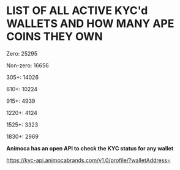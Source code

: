 # LIST OF ALL ACTIVE KYC'd WALLETS AND HOW MANY APE COINS THEY OWN

Zero: 25295

Non-zero: 16656

305+: 14026

610+: 10224

915+: 4939

1220+: 4124

1525+: 3323

1830+: 2969

**Animoca has an open API to check the KYC status for any wallet**

https://kyc-api.animocabrands.com/v1.0/profile/?walletAddress=